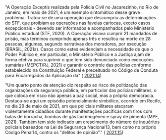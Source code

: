 "A Operação Exceptis realizada pela Polícia Civil no Jacarezinho, no Rio de Janeiro, em maio de 2021, é um exemplo sintomático desse grave problema. Tratou-se de uma operação que descumpriu as determinações do STF, que proibiam as operações nas favelas cariocas, exceto casos excepcionais - devendo ser informados e acompanhados pelo Ministério Público estadual (STF, 2020). A Operação visava cumprir 21 mandados de prisão, mas terminou cumprindo apenas três e resultou na morte de 28 pessoas; algumas, segundo narrativas dos moradores, por execução (BRASIL, 2021a). Casos como estes evidenciam a necessidade de que o Poder Público e, em particular, o Ministério Público e a Justiça ajam de forma efetiva para suprimir o que tem sido denunciado como execuções sumárias (MEPCT/RJ, 2021) e garantir o controle das polícias conforme estabelecido na Constituição Federal e preceituado no Código de Conduta para Encarregados da Aplicação da" ( [2021:14](zotero://open-pdf/groups/4374086/items/6L5F6SDG?page=14))

"Um quarto ponto de atenção diz respeito ao risco de politização das organizações da segurança pública, em particular das polícias militares, o que coloca em risco não apenas a paz social, mas a própria democracia. Destaca-se aqui um episódio potencialmente simbólico, ocorrido em Recife, no dia 29 de maio de 2021, em que policiais militares atacaram violentamente cidadãos durante manifestações pacíficas com tiros com balas de borracha, bombas de gás lacrimogêneo e spray de pimenta (MPF, 2021). Também tem sido indicado um crescimento do número de inquéritos policiais baseados na Lei de Segurança Nacional13, bem como no próprio Código Penal14, contra os "delitos de opinião"." ( [2021:15](zotero://open-pdf/groups/4374086/items/6L5F6SDG?page=15))

